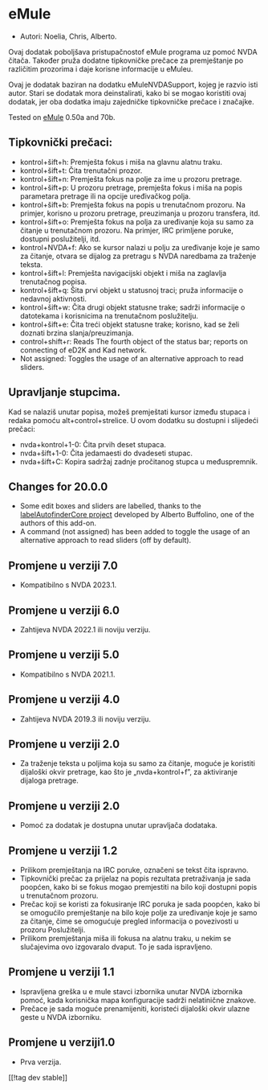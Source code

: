 # eMule #

*	Autori: Noelia, Chris, Alberto.

Ovaj dodatak poboljšava pristupačnostof eMule programa uz pomoć NVDA
čitača. Također pruža dodatne tipkovničke prečace za premještanje po
različitim prozorima i daje korisne informacije u eMuleu.

Ovaj je dodatak baziran na dodatku eMuleNVDASupport, kojeg je razvio isti
autor. Stari se dodatak mora deinstalirati, kako bi se mogao koristiti ovaj
dodatak, jer oba dodatka imaju zajedničke tipkovničke prečace i značajke.

Tested on [eMule][1] 0.50a and 70b.

## Tipkovnički prečaci: ##

*	kontrol+šift+h: Premješta fokus i miša na glavnu alatnu traku.
*	kontrol+šift+t: Čita trenutačni prozor.
*	kontrol+šift+n: Premješta fokus na polje za ime u prozoru pretrage.
*	kontrol+šift+p: U prozoru pretrage, premješta fokus i miša na popis
  parametara pretrage ili na opcije uređivačkog polja.
*	kontrol+šift+b: Premješta fokus na popis u trenutačnom prozoru. Na
  primjer, korisno u prozoru pretrage, preuzimanja u prozoru transfera, itd.
*	kontrol+šift+o: Premješta fokus na polja za uređivanje koja su samo za
  čitanje u trenutačnom prozoru. Na primjer, IRC primljene poruke, dostupni
  poslužitelji, itd.
*	kontrol+NVDA+f: Ako se kursor nalazi u polju za uređivanje koje je samo za
  čitanje, otvara se dijalog za pretragu s NVDA naredbama za traženje
  teksta.
*	kontrol+šift+l: Premješta navigacijski objekt i miša na zaglavlja
  trenutačnog popisa.
*	kontrol+šift+q: Šita prvi objekt u statusnoj traci; pruža informacije o
  nedavnoj aktivnosti.
*	kontrol+šift+w: Čita drugi objekt statusne trake; sadrži informacije o
  datotekama i korisnicima na trenutačnom poslužitelju.
*	kontrol+šift+e: Čita treći objekt statusne trake; korisno, kad se želi
  doznati brzina slanja/preuzimanja.
*	control+shift+r: Reads The fourth object of the status bar; reports on
  connecting of eD2K and Kad network.
*	Not assigned: Toggles the usage of an alternative approach to read
  sliders.

## Upravljanje stupcima. ##

Kad se nalaziš unutar popisa, možeš premještati kursor između stupaca i
redaka pomoću alt+control+strelice. U ovom dodatku su dostupni i slijedeći
prečaci:

*	nvda+kontrol+1-0: Čita prvih deset stupaca.
*	nvda+šift+1-0: Čita jedamaesti do dvadeseti stupac.
*	nvda+šift+C: Kopira sadržaj zadnje pročitanog stupca u međuspremnik.


## Changes for 20.0.0
* Some edit boxes and sliders are labelled, thanks to the
  [labelAutofinderCore
  project](https://github.com/ABuffEr/labelAutofinderCore) developed by
  Alberto Buffolino, one of the authors of this add-on.
* A command (not assigned) has been added to toggle the usage of an
  alternative approach to read sliders (off by default).

## Promjene u verziji 7.0
* Kompatibilno s NVDA 2023.1.

## Promjene u verziji 6.0
*	Zahtijeva NVDA 2022.1 ili noviju verziju.

## Promjene u verziji 5.0
*	Kompatibilno s NVDA 2021.1.

## Promjene u verziji 4.0 ##
*	Zahtijeva NVDA 2019.3 ili noviju verziju.

## Promjene u verziji 2.0 ##
*	 Za traženje teksta u poljima koja su samo za čitanje, moguće je koristiti
   dijaloški okvir pretrage, kao što je „nvda+kontrol+f”, za aktiviranje
   dijaloga pretrage.

## Promjene u verziji 2.0 ##
*	 Pomoć za dodatak je dostupna unutar upravljača dodataka.

## Promjene u verziji 1.2 ##
*	 Prilikom premještanja na IRC poruke, označeni se tekst čita ispravno.
*	 Tipkovnički prečac za prijelaz na popis rezultata pretraživanja je sada
   poopćen, kako bi se fokus mogao premjestiti na bilo koji dostupni popis u
   trenutačnom prozoru.
*	 Prečac koji se koristi za fokusiranje IRC poruka je sada poopćen, kako bi
   se omogućilo premještanje na bilo koje polje za uređivanje koje je samo
   za čitanje, čime se omogućuje pregled informacija o povezivosti u prozoru
   Poslužitelji.
*	 Prilikom premještanja miša ili fokusa na alatnu traku, u nekim se
   slučajevima ovo izgovaralo dvaput. To je sada ispravljeno.

## Promjene u verziji 1.1 ##
*	 Ispravljena greška u e mule stavci izbornika unutar  NVDA izbornika
   pomoć, kada korisnička mapa konfiguracije sadrži nelatinične znakove.
*	 Prečace je sada moguće prenamijeniti, koristeći dijaloški okvir ulazne
   geste u NVDA izborniku.

## Promjene u verziji1.0 ##
*	 Prva verzija.



[[!tag dev stable]]

[1]: https://www.emule-project.net

